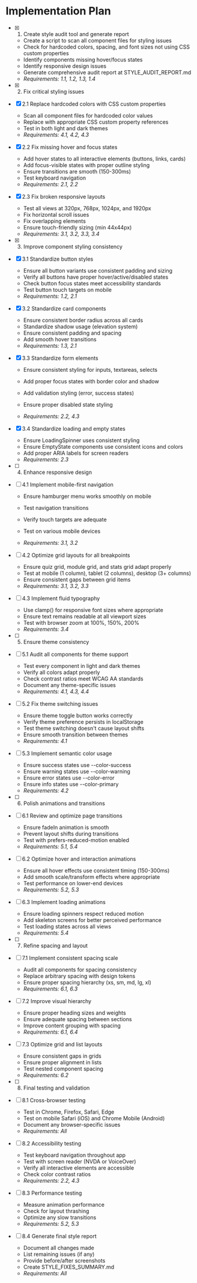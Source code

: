 # Implementation Plan

- [x] 1. Create style audit tool and generate report
  - Create a script to scan all component files for styling issues
  - Check for hardcoded colors, spacing, and font sizes not using CSS custom properties
  - Identify components missing hover/focus states
  - Identify responsive design issues
  - Generate comprehensive audit report at STYLE_AUDIT_REPORT.md
  - _Requirements: 1.1, 1.2, 1.3, 1.4_

- [x] 2. Fix critical styling issues

- [x] 2.1 Replace hardcoded colors with CSS custom properties
  - Scan all component files for hardcoded color values
  - Replace with appropriate CSS custom property references
  - Test in both light and dark themes
  - _Requirements: 4.1, 4.2, 4.3_

- [x] 2.2 Fix missing hover and focus states
  - Add hover states to all interactive elements (buttons, links, cards)
  - Add focus-visible states with proper outline styling
  - Ensure transitions are smooth (150-300ms)
  - Test keyboard navigation
  - _Requirements: 2.1, 2.2_

- [x] 2.3 Fix broken responsive layouts
  - Test all views at 320px, 768px, 1024px, and 1920px
  - Fix horizontal scroll issues
  - Fix overlapping elements
  - Ensure touch-friendly sizing (min 44x44px)
  - _Requirements: 3.1, 3.2, 3.3, 3.4_

- [x] 3. Improve component styling consistency

- [x] 3.1 Standardize button styles
  - Ensure all button variants use consistent padding and sizing
  - Verify all buttons have proper hover/active/disabled states
  - Check button focus states meet accessibility standards
  - Test button touch targets on mobile
  - _Requirements: 1.2, 2.1_

- [x] 3.2 Standardize card components
  - Ensure consistent border radius across all cards
  - Standardize shadow usage (elevation system)
  - Ensure consistent padding and spacing
  - Add smooth hover transitions
  - _Requirements: 1.3, 2.1_

- [x] 3.3 Standardize form elements
  - Ensure consistent styling for inputs, textareas, selects
  - Add proper focus states with border color and shadow
  - Add validation styling (error, success states)
  - Ensure proper disabled state styling

  - _Requirements: 2.2, 4.3_

- [x] 3.4 Standardize loading and empty states
  - Ensure LoadingSpinner uses consistent styling
  - Ensure EmptyState components use consistent icons and colors
  - Add proper ARIA labels for screen readers
  - _Requirements: 2.3_

- [ ] 4. Enhance responsive design
- [ ] 4.1 Implement mobile-first navigation
  - Ensure hamburger menu works smoothly on mobile
  - Test navigation transitions
  - Verify touch targets are adequate

  - Test on various mobile devices
  - _Requirements: 3.1, 3.2_

- [ ] 4.2 Optimize grid layouts for all breakpoints
  - Ensure quiz grid, module grid, and stats grid adapt properly
  - Test at mobile (1 column), tablet (2 columns), desktop (3+ columns)
  - Ensure consistent gaps between grid items
  - _Requirements: 3.1, 3.2, 3.3_

- [ ] 4.3 Implement fluid typography
  - Use clamp() for responsive font sizes where appropriate
  - Ensure text remains readable at all viewport sizes
  - Test with browser zoom at 100%, 150%, 200%
  - _Requirements: 3.4_

- [ ] 5. Ensure theme consistency
- [ ] 5.1 Audit all components for theme support
  - Test every component in light and dark themes
  - Verify all colors adapt properly
  - Check contrast ratios meet WCAG AA standards
  - Document any theme-specific issues
  - _Requirements: 4.1, 4.3, 4.4_

- [ ] 5.2 Fix theme switching issues
  - Ensure theme toggle button works correctly
  - Verify theme preference persists in localStorage
  - Test theme switching doesn't cause layout shifts
  - Ensure smooth transition between themes
  - _Requirements: 4.1_

- [ ] 5.3 Implement semantic color usage
  - Ensure success states use --color-success
  - Ensure warning states use --color-warning
  - Ensure error states use --color-error
  - Ensure info states use --color-primary
  - _Requirements: 4.2_

- [ ] 6. Polish animations and transitions
- [ ] 6.1 Review and optimize page transitions
  - Ensure fadeIn animation is smooth
  - Prevent layout shifts during transitions
  - Test with prefers-reduced-motion enabled
  - _Requirements: 5.1, 5.4_

- [ ] 6.2 Optimize hover and interaction animations
  - Ensure all hover effects use consistent timing (150-300ms)
  - Add smooth scale/transform effects where appropriate
  - Test performance on lower-end devices
  - _Requirements: 5.2, 5.3_

- [ ] 6.3 Implement loading animations
  - Ensure loading spinners respect reduced motion
  - Add skeleton screens for better perceived performance
  - Test loading states across all views
  - _Requirements: 5.4_

- [ ] 7. Refine spacing and layout
- [ ] 7.1 Implement consistent spacing scale
  - Audit all components for spacing consistency
  - Replace arbitrary spacing with design tokens
  - Ensure proper spacing hierarchy (xs, sm, md, lg, xl)
  - _Requirements: 6.1, 6.3_

- [ ] 7.2 Improve visual hierarchy
  - Ensure proper heading sizes and weights
  - Ensure adequate spacing between sections
  - Improve content grouping with spacing
  - _Requirements: 6.1, 6.4_

- [ ] 7.3 Optimize grid and list layouts
  - Ensure consistent gaps in grids
  - Ensure proper alignment in lists
  - Test nested component spacing
  - _Requirements: 6.2_

- [ ] 8. Final testing and validation
- [ ] 8.1 Cross-browser testing
  - Test in Chrome, Firefox, Safari, Edge
  - Test on mobile Safari (iOS) and Chrome Mobile (Android)
  - Document any browser-specific issues
  - _Requirements: All_

- [ ] 8.2 Accessibility testing
  - Test keyboard navigation throughout app
  - Test with screen reader (NVDA or VoiceOver)
  - Verify all interactive elements are accessible
  - Check color contrast ratios
  - _Requirements: 2.2, 4.3_

- [ ] 8.3 Performance testing
  - Measure animation performance
  - Check for layout thrashing
  - Optimize any slow transitions
  - _Requirements: 5.2, 5.3_

- [ ] 8.4 Generate final style report
  - Document all changes made
  - List remaining issues (if any)
  - Provide before/after screenshots
  - Create STYLE_FIXES_SUMMARY.md
  - _Requirements: All_
